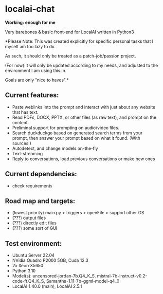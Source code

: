 # localai-chat

**Working: enough for me**


Very barebones & basic front-end for LocalAI written in Python3


*Please Note:
This was created explicitly for specific personal tasks that I myself am too lazy to do.

As such, it should only be treated as a patch-job/passion project.

(For now) it will only be updated according to my needs, and adjusted to the environment I am using this in.

Goals are only "nice to haves".*


## Current features:
- Paste weblinks into the prompt and interact with just about any website that has text.
- Read PDFs, DOCX, PPTX, or other files (as raw text), and prompt on the content.
- Preliminal support for prompting on audio/video files.
- Search duckduckgo based on generated search terms from your prompt, then answer your prompt based on what it found. (With sources!)
- Autodetect, and change models on-the-fly
- Text-streaming
- Reply to conversations, load previous conversations or make new ones


## Current dependencies:
- check requirements


## Road map and targets:
- (lowest priority) main.py > triggers > openFile > support other OS
- (???) output files
- (???) directly edit files
- (???) some sort of GUI


## Test environment:
- Ubuntu Server 22.04
- NVidia Quadro P2000 5GB, Cuda 12.3
- 2x Xeon X5650
- Python 3.10
- Model(s): uncensored-jordan-7b.Q4_K_S, mistral-7b-instruct-v0.2-code-ft.Q4_K_S, Samantha-1.11-7b-ggml-model-q4_0
- LocalAI 1.40.0 (main), LocalAI 2.5.1

